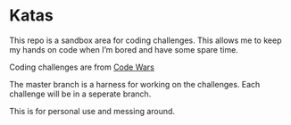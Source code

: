 # Katas
This repo is a sandbox area for coding challenges. This allows me to keep my hands on code when I’m bored and have some spare time.

Coding challenges are from [Code Wars](codewars.com)

The master branch is a harness for working on the challenges. Each challenge will be in a seperate branch.

This is for personal use and messing around. 
